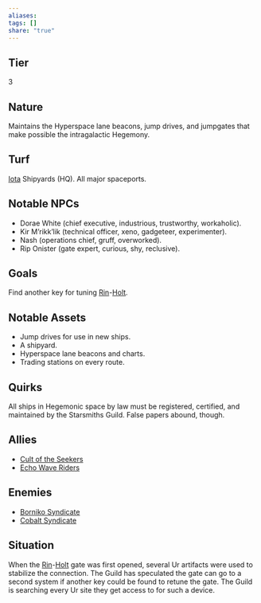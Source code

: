```yaml
---
aliases: 
tags: []
share: "true"
---
```

## Tier
3

## Nature
Maintains the Hyperspace lane beacons, jump drives, and jumpgates that make possible the intragalactic Hegemony.

## Turf
[Iota](Iota.md) Shipyards (HQ). All major spaceports.

## Notable NPCs
- Dorae White (chief executive, industrious, trustworthy, workaholic).
- Kir M’rikk’lik (technical officer, xeno, gadgeteer, experimenter).
- Nash (operations chief, gruff, overworked).
- Rip Onister (gate expert, curious, shy, reclusive).

## Goals
Find another key for tuning [Rin](Rin.md)-[Holt](Holt.md).

## Notable Assets
- Jump drives for use in new ships.
- A shipyard.
- Hyperspace lane beacons and charts.
- Trading stations on every route.

## Quirks
All ships in Hegemonic space by law must be registered, certified, and maintained by the Starsmiths Guild. False papers abound, though.

## Allies
- [Cult of the Seekers](Cult%20of%20the%20Seekers.md)
- [Echo Wave Riders](Echo%20Wave%20Riders.md)

## Enemies
- [Borniko Syndicate](Borniko%20Syndicate.md)
- [Cobalt Syndicate](Cobalt%20Syndicate.md)

## Situation
When the [Rin](Rin.md)-[Holt](Holt.md) gate was first opened, several Ur artifacts were used to stabilize the connection. The Guild has speculated the gate can go to a second system if another key could be found to retune the gate. The Guild is searching every Ur site they get access to for such a device.

